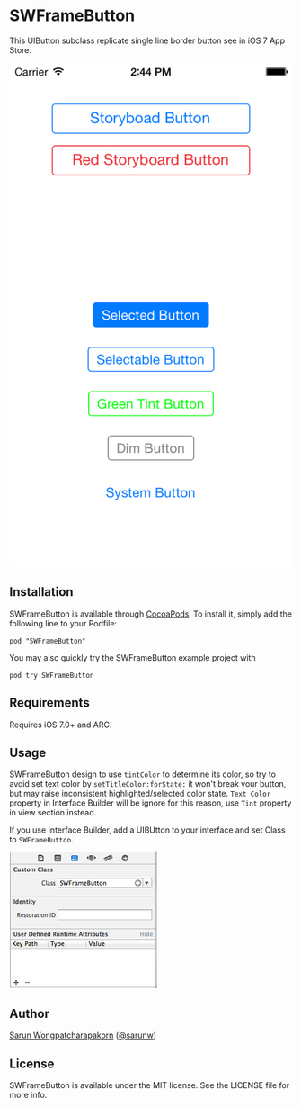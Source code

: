 # SWFrameButton

This UIButton subclass replicate single line border button see in iOS 7 App Store.

![Screenshot](/Documentation/Images/screenshot.png)

## Installation

SWFrameButton is available through [CocoaPods](http://cocoapods.org). To install
it, simply add the following line to your Podfile:

    pod "SWFrameButton"

You may also quickly try the SWFrameButton example project with

    pod try SWFrameButton

## Requirements

Requires iOS 7.0+ and ARC.

## Usage

SWFrameButton design to use `tintColor` to determine its color, so try to avoid set text color by `setTitleColor:forState:` it won't break your button, but may raise inconsistent highlighted/selected color state. `Text Color` property in Interface Builder will be ignore for this reason, use `Tint` property in view section instead.

If you use Interface Builder, add a UIBUtton to your interface and set Class to `SWFrameButton`.

![Use with storyboard](/Documentation/Images/use-with-storyboard.png)

## Author

[Sarun Wongpatcharapakorn](https://github.com/sarunw) ([@sarunw](https://twitter.com/sarunw))

## License

SWFrameButton is available under the MIT license. See the LICENSE file for more info.
